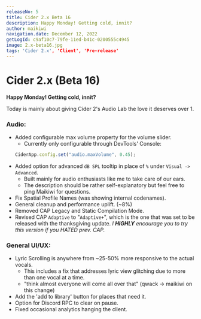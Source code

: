 ```yaml
---
releaseNo: 5
title: Cider 2.x Beta 16
description: Happy Monday! Getting cold, innit?
author: maikiwi
navigation.date: December 12, 2022
getLogId: c9af10c7-79fe-11ed-b41c-0200555c4945
image: 2.x-beta16.jpg
tags: 'Cider 2.x', 'Client', 'Pre-release'
---
```


# Cider 2.x (Beta 16)

**Happy Monday! Getting cold, innit?**

Today is mainly about giving Cider 2's Audio Lab the love it deserves over 1.

### Audio:

- Added configurable max volume property for the volume slider.
  - Currently only configurable through DevTools' Console:
  ```js
  CiderApp.config.set("audio.maxVolume", 0.45);
  ```
- Added option for advanced `dB SPL` tooltip in place of `%` under `Visual -> Advanced`.
  - Built mainly for audio enthusiasts like me to take care of our ears.
  - The description should be rather self-explanatory but feel free to ping Maikiwi for questions.
- Fix Spatial Profile Names (was showing internal codenames).
- General cleanup and performance uplift. (~8%)
- Removed CAP Legacy and Static Compilation Mode.
- Revised CAP `Adaptive` to "`Adaptive+`", which is the one that was set to be released with the thanksgiving update.
  _I **HIGHLY** encourage you to try this version if you HATED prev. CAP._

### General UI/UX:

- Lyric Scrolling is anywhere from ~25-50% more responsive to the actual vocals.
  - This includes a fix that addresses lyric view glitching due to more than one vocal at a time.
  - "think almost everyone will come all over that" (qwack -> maikiwi on this change)
- Add the 'add to library' button for places that need it.
- Option for Discord RPC to clear on pause.
- Fixed occasional analytics hanging the client.
